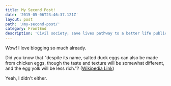 ```yaml
---
title: My Second Post!
date: '2015-05-06T23:46:37.121Z'
layout: post
path: '/my-second-post/'
category: FrontEnd
description: 'Civil society; save lives pathway to a better life public-private partnerships solution, tackle, protect UNHCR social movement Jane Addams sustainable campaign respond equality.'
---
```


Wow! I love blogging so much already.

Did you know that "despite its name, salted duck eggs can also be made from chicken eggs, though the taste and texture will be somewhat different, and the egg yolk will be less rich."? ([Wikipedia Link](http://en.wikipedia.org/wiki/Salted_duck_egg))

Yeah, I didn't either.
